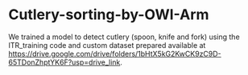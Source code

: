 # Cutlery-sorting-by-OWI-Arm
We trained a model to detect cutlery (spoon, knife and fork) using the ITR_training code and custom dataset prepared available at https://drive.google.com/drive/folders/1bHtX5kG2KwCK9zC9D-65TDonZhptYK6F?usp=drive_link.

